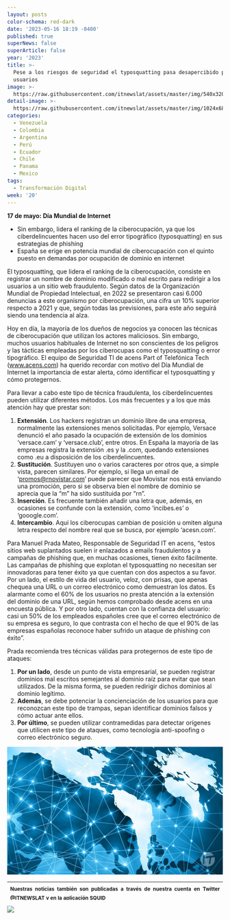```yaml
---
layout: posts
color-schema: red-dark
date: '2023-05-16 18:19 -0400'
published: true
superNews: false
superArticle: false
year: '2023'
title: >-
  Pese a los riesgos de seguridad el typosquatting pasa desapercibido para los
  usuarios 
image: >-
  https://raw.githubusercontent.com/itnewslat/assets/master/img/540x320/Internet-p.jpg
detail-image: >-
  https://raw.githubusercontent.com/itnewslat/assets/master/img/1024x680/Internet-g.jpg
categories:
  - Venezuela
  - Colombia
  - Argentina
  - Perú
  - Ecuador
  - Chile
  - Panama
  - Mexico
tags:
  - Transformación Digital
week: '20'
---
```

**17 de mayo: Día Mundial de Internet**
 
-	Sin embargo, lidera el ranking de la ciberocupación, ya que los ciberdelincuentes hacen uso del error tipográfico (typosquatting) en sus estrategias de phishing 
-	España se erige en potencia mundial de ciberocupación con el quinto puesto en demandas por ocupación de dominio en internet

El typosquatting, que lidera el ranking de la ciberocupación, consiste en registrar un nombre de dominio modificado o mal escrito para redirigir a los usuarios a un sitio web fraudulento. Según datos de la Organización Mundial de Propiedad Intelectual, en 2022 se presentaron casi 6.000 denuncias a este organismo por ciberocupación, una cifra un 10% superior respecto a 2021 y que, según todas las previsiones, para este año seguirá siendo una tendencia al alza. 

Hoy en día, la mayoría de los dueños de negocios ya conocen las técnicas de ciberocupación que utilizan los actores maliciosos. Sin embargo, muchos usuarios habituales de Internet no son conscientes de los peligros y las tácticas empleadas por los ciberocupas como el typosquatting o error tipográfico. El equipo de Seguridad TI de acens Part of Telefónica Tech (www.acens.com) ha querido recordar con motivo del Día Mundial de Internet la importancia de estar alerta, cómo identificar el typosquatting y cómo protegernos. 

Para llevar a cabo este tipo de técnica fraudulenta, los ciberdelincuentes pueden utilizar diferentes métodos. Los más frecuentes y a los que más atención hay que prestar son:

1.	**Extensión**. Los hackers registran un dominio libre de una empresa, normalmente las extensiones menos solicitadas. Por ejemplo, Versace denunció el año pasado la ocupación de extensión de los dominios ‘versace.cam’ y ‘versace.club’, entre otros. En España la mayoría de las empresas registra la extensión .es y la .com, quedando extensiones como .eu a disposición de los ciberdelincuentes.
2.	**Sustitución**. Sustituyen uno o varios caracteres por otros que, a simple vista, parecen similares. Por ejemplo, si llega un email de ‘promos@rnovistar.com’ puede parecer que Movistar nos está enviando una promoción, pero si se observa bien el nombre de dominio se aprecia que la “m” ha sido sustituida por “rn”.
3.	**Inserción**. Es frecuente también añadir una letra que, además, en ocasiones se confunde con la extensión, como ‘incibes.es’ o ‘gooogle.com’.
4.	**Intercambio**. Aquí los ciberocupas cambian de posición u omiten alguna letra respecto del nombre real que se busca, por ejemplo ‘acesn.com’. 

Para Manuel Prada Mateo, Responsable de Seguridad IT en acens, “estos sitios web suplantados suelen ir enlazados a emails fraudulentos y a campañas de phishing que, en muchas ocasiones, tienen éxito fácilmente. Las campañas de phishing que explotan el typosquatting no necesitan ser innovadoras para tener éxito ya que cuentan con dos aspectos a su favor. Por un lado, el estilo de vida del usuario, veloz, con prisas, que apenas chequea una URL o un correo electrónico como demuestran los datos. Es alarmante como el 60% de los usuarios no presta atención a la extensión del dominio de una URL, según hemos comprobado desde acens en una encuesta pública. Y por otro lado, cuentan con la confianza del usuario: casi un 50% de los empleados españoles cree que el correo electrónico de su empresa es seguro, lo que contrasta con el hecho de que el 90% de las empresas españolas reconoce haber sufrido un ataque de phishing con éxito”.

Prada recomienda tres técnicas válidas para protegernos de este tipo de ataques:

1.	**Por un lado**, desde un punto de vista empresarial, se pueden registrar dominios mal escritos semejantes al dominio raíz para evitar que sean utilizados. De la misma forma, se pueden redirigir dichos dominios al dominio legítimo. 
2.	**Además**, se debe potenciar la concienciación de los usuarios para que reconozcan este tipo de trampas, sepan identificar dominios falsos y cómo actuar ante ellos. 
3.	**Por último**, se pueden utilizar contramedidas para detectar orígenes que utilicen este tipo de ataques, como tecnología anti-spoofing o correo electrónico seguro.

![](https://raw.githubusercontent.com/itnewslat/assets/master/img/540x320/Internet-p.jpg)

<table style="height: 42px;" width="569">
<tbody>
<tr>
<td style="text-align: justify;"><sub><strong>Nuestras noticias también son publicadas a través de nuestra cuenta en Twitter <a href="https://twitter.com/itnewslat?lang=es">@ITNEWSLAT</a> y en la aplicación <a href="https://squidapp.co/en/">SQUID</a></strong></sub></td>
</tr>
</tbody>
</table>

<img src="https://tracker.metricool.com/c3po.jpg?hash=56f88a41e39ab42c063cc51676587a04"/>
